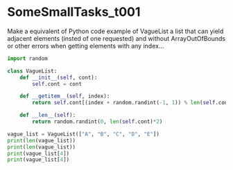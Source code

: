 # SomeSmallTasks_t001
  Make a equivalent of Python code example of VagueList a list that can yield adjacent elements (insted of one requested)
and without ArrayOutOfBounds or other errors when getting elements with any index...
```Python
import random

class VagueList:
    def __init__(self, cont):
        self.cont = cont

    def __getitem__(self, index):
        return self.cont[(index + random.randint(-1, 1)) % len(self.cont)]

    def __len__(self):
        return random.randint(0, len(self.cont)*2)

vague_list = VagueList(["A", "B", "C", "D", "E"])
print(len(vague_list))
print(len(vague_list))
print(vague_list[4])
print(vague_list[4])
```
